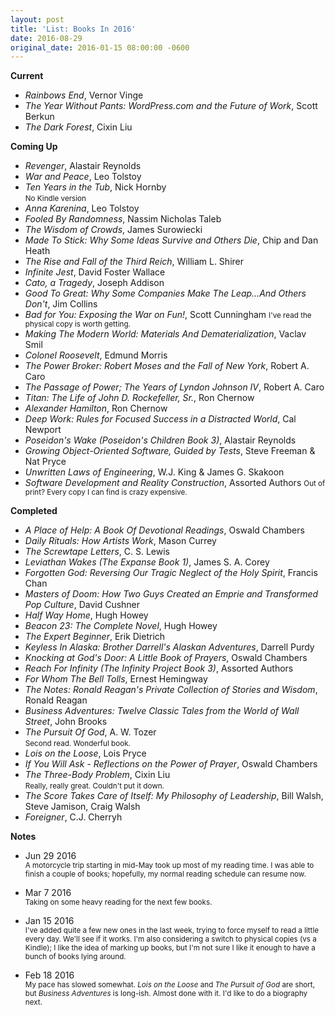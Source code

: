 ```yaml
---
layout: post
title: 'List: Books In 2016'
date: 2016-08-29
original_date: 2016-01-15 08:00:00 -0600
---
```


**Current**

- *Rainbows End*, Vernor Vinge
- *The Year Without Pants: WordPress.com and the Future of Work*, Scott Berkun
- *The Dark Forest*, Cixin Liu

**Coming Up**

- *Revenger*, Alastair Reynolds
- *War and Peace*, Leo Tolstoy
- *Ten Years in the Tub*, Nick Hornby<br />
  <small>No Kindle version</small>
- *Anna Karenina*, Leo Tolstoy
- *Fooled By Randomness*, Nassim Nicholas Taleb
- *The Wisdom of Crowds*, James Surowiecki
- *Made To Stick: Why Some Ideas Survive and Others Die*, Chip and Dan Heath
- *The Rise and Fall of the Third Reich*, William L. Shirer
- *Infinite Jest*, David Foster Wallace
- *Cato, a Tragedy*, Joseph Addison
- *Good To Great: Why Some Companies Make The Leap...And Others Don't*, Jim Collins
- *Bad for You: Exposing the War on Fun!*, Scott Cunningham
  <small>I've read the physical copy is worth getting.</small>
- *Making The Modern World: Materials And Dematerialization*, Vaclav Smil
- *Colonel Roosevelt*, Edmund Morris
- *The Power Broker: Robert Moses and the Fall of New York*, Robert A. Caro
- *The Passage of Power; The Years of Lyndon Johnson IV*, Robert A. Caro
- *Titan: The Life of John D. Rockefeller, Sr.*, Ron Chernow
- *Alexander Hamilton*, Ron Chernow
- *Deep Work: Rules for Focused Success in a Distracted World*, Cal Newport
- *Poseidon's Wake (Poseidon's Children Book 3)*, Alastair Reynolds
- *Growing Object-Oriented Software, Guided by Tests*, Steve Freeman & Nat Pryce
- *Unwritten Laws of Engineering*, W.J. King & James G. Skakoon
- *Software Development and Reality Construction*, Assorted Authors
  <small>Out of print? Every copy I can find is crazy expensive.</small>

**Completed**

- *A Place of Help: A Book Of Devotional Readings*, Oswald Chambers
- *Daily Rituals: How Artists Work*, Mason Currey
- *The Screwtape Letters*, C. S. Lewis
- *Leviathan Wakes (The Expanse Book 1)*, James S. A. Corey
- *Forgotten God: Reversing Our Tragic Neglect of the Holy Spirit*, Francis Chan
- *Masters of Doom: How Two Guys Created an Emprie and Transformed Pop Culture*, David Cushner
- *Half Way Home*, Hugh Howey
- *Beacon 23: The Complete Novel*, Hugh Howey
- *The Expert Beginner*, Erik Dietrich
- *Keyless In Alaska: Brother Darrell's Alaskan Adventures*, Darrell Purdy
- *Knocking at God's Door: A Little Book of Prayers*, Oswald Chambers
- *Reach For Infinity (The Infinity Project Book 3)*, Assorted Authors
- *For Whom The Bell Tolls*, Ernest Hemingway
- *The Notes: Ronald Reagan's Private Collection of Stories and Wisdom*, Ronald Reagan
- *Business Adventures: Twelve Classic Tales from the World of Wall Street*, John Brooks
- *The Pursuit Of God*, A. W. Tozer<br />
  <small>Second read. Wonderful book.</small>
- *Lois on the Loose*, Lois Pryce
- *If You Will Ask - Reflections on the Power of Prayer*, Oswald Chambers
- *The Three-Body Problem*, Cixin Liu<br />
  <small>Really, really great. Couldn't put it down.</small>
- *The Score Takes Care of Itself: My Philosophy of Leadership*, Bill Walsh, Steve Jamison, Craig Walsh
- *Foreigner*, C.J. Cherryh

**Notes**

- Jun 29 2016<br />
  <small>A motorcycle trip starting in mid-May took up most of my reading time.
  I was able to finish a couple of books; hopefully, my normal reading schedule
  can resume now.</small>

- Mar 7 2016<br />
  <small>Taking on some heavy reading for the next few books.</small>

- Jan 15 2016<br />
  <small>I've added quite a few new ones in the last week, trying to force
  myself to read a little every day. We'll see if it works. I'm also
  considering a switch to physical copies (vs a Kindle); I like the idea of
  marking up books, but I'm not sure I like it enough to have a bunch of books
  lying around.</small>

- Feb 18 2016<br />
  <small>My pace has slowed somewhat. *Lois on the Loose* and *The Pursuit of
  God* are short, but *Business Adventures* is long-ish. Almost done with it.
  I'd like to do a biography next.</small>
